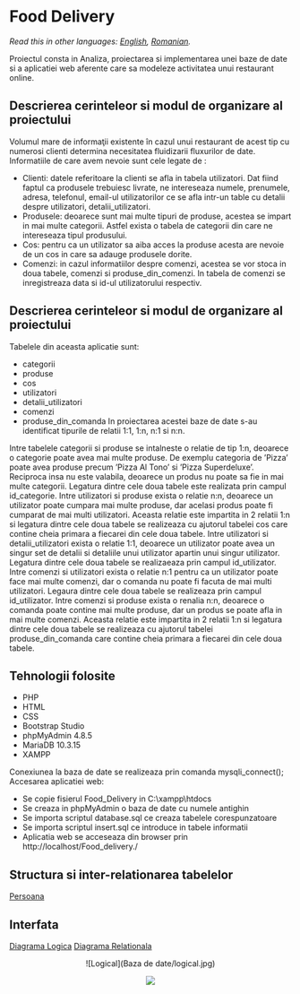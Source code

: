 # Food Delivery

*Read this in other languages: [English](README.en.md), [Romanian](README.md).*

Proiectul consta in Analiza, proiectarea si implementarea unei baze de date si a aplicatiei web aferente care sa modeleze activitatea unui restaurant online.

## Descrierea cerinteleor si modul de organizare al proiectului

Volumul mare de informaţii existente în cazul unui restaurant de acest tip cu numerosi clienti determina necesitatea fluidizarii fluxurilor de date.
Informatiile de care avem nevoie sunt cele legate de :
- Clienti: datele referitoare la clienti se afla in tabela utilizatori. Dat fiind faptul ca produsele trebuiesc livrate, ne intereseaza numele, prenumele, adresa, telefonul, email-ul utilizatorilor ce se afla intr-un table cu detalii despre utilizatori, detalii_utilizatori.
- Produsele: deoarece sunt mai multe tipuri de produse, acestea se impart in mai multe categorii. Astfel exista o tabela de categorii din care ne intereseaza tipul produsului.
- Cos: pentru ca un utilizator sa aiba acces la produse acesta are nevoie de un cos in care sa adauge produsele dorite.
- Comenzi: in cazul informatiilor despre comenzi, acestea se vor stoca in doua tabele, comenzi si produse_din_comenzi. In tabela de comenzi se inregistreaza data si id-ul utilizatorului respectiv.

## Descrierea cerinteleor si modul de organizare al proiectului
Tabelele din aceasta aplicatie sunt:
- categorii
- produse
- cos
- utilizatori
- detalii_utilizatori
- comenzi
- produse_din_comanda
In proiectarea acestei baze de date s-au identificat tipurile de relatii 1:1, 1:n, n:1 si n:n.

Intre tabelele categorii si produse se intalneste o relatie de tip 1:n, deoarece o categorie poate avea mai multe produse. De exemplu categoria de ’Pizza’ poate avea produse precum ’Pizza Al Tono’ si ’Pizza Superdeluxe’. Reciproca insa nu este valabila, deoarece un produs nu poate sa fie in mai multe categorii. Legatura dintre cele doua tabele este realizata prin campul id_categorie.
Intre utilizatori si produse exista o relatie n:n, deoarece un utilizator poate cumpara mai multe produse, dar acelasi produs poate fi cumparat de mai multi utilizatori. Aceasta relatie este impartita in 2 relatii 1:n si legatura dintre cele doua tabele se realizeaza cu ajutorul tabelei cos care contine cheia primara a fiecarei din cele doua tabele.
Intre utilizatori si detalii_utilizatori exista o relatie 1:1, deoarece un utilizator poate avea un singur set de detalii si detaliile unui utilizator apartin unui singur utilizator. Legatura dintre cele doua tabele se realizaeaza prin campul id_utilizator.
Intre comenzi si utilizatori exista o relatie n:1 pentru ca un utilizator poate face mai multe comenzi, dar o comanda nu poate fi facuta de mai multi utilizatori. Legaura dintre cele doua tabele se realizeaza prin campul id_utilizator.
Intre comenzi si produse exista o renalia n:n, deoarece o comanda poate contine mai multe produse, dar un produs se poate afla in mai multe comenzi. Aceasta relatie este impartita in 2 relatii 1:n si legatura dintre cele doua tabele se realizeaza cu ajutorul tabelei produse_din_comanda care contine cheia primara a fiecarei din cele doua tabele.

## Tehnologii folosite
- PHP
- HTML
- CSS
- Bootstrap Studio
- phpMyAdmin 4.8.5
- MariaDB 10.3.15
- XAMPP

Conexiunea la baza de date se realizeaza prin comanda mysqli_connect();
Accesarea aplicatiei web:
- Se copie fisierul Food_Delivery in C:\xampp\htdocs
- Se creaza in phpMyAdmin o baza de date cu numele antighin
- Se importa scriptul database.sql ce creaza tabelele corespunzatoare
- Se importa scriptul insert.sql ce introduce in tabele informatii
- Aplicatia web se acceseaza din browser prin http://localhost/Food_delivery./

## Structura si inter-relationarea tabelelor
[Persoana](#Persoana)

## Interfata
[Diagrama Logica](#logical.png)
[Diagrama Relationala](#relational.png)

<p align="center">
  ![Logical](Baza de date/logical.jpg)
</p>

<p align="center">
  <img src="https://i.ibb.co/DQRnwqR/Screenshot-4.png">
</p>




